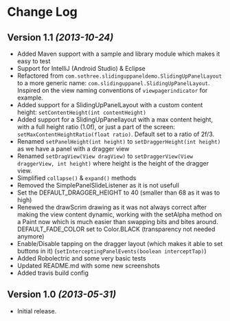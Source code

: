 Change Log
==========

Version 1.1 *(2013-10-24)*
----------------------------

 * Added Maven support with a sample and library module which makes it easy to test
 * Support for IntelliJ (Android Studio) & Eclipse
 * Refactored from `com.sothree.slidinguppaneldemo.SlidingUpPanelLayout` to a more generic name: `com.slidinguppanel.SlidingUpPanelLayout`. Inspired on the view naming conventions of `viewpagerindicator` for example.
 * Added support for a SlidingUpPanelLayout with a custom content height: `setContentHeight(int contentHeight)`
 * Added support for a SlidingUpPanellayout with a max content height, with a full height ratio (1.0f), or just a part of the screen: `setMaxContentHeightRatio(float ratio)`. Default set to a ratio of 2f/3.
 * Renamed `setPanelHeight(int height)` to `setDraggerHeight(int height)` as we have a panel with a dragger view
 * Renamed `setDragView(View dragView)` to `setDraggerView(View draggerView, int height)` where height is the height of the dragger view.
 * Simplified `collapse()` & `expand()` methods
 * Removed the SimplePanelSlideListener as it is not usefull
 * Set the DEFAULT_DRAGGER_HEIGHT to 40 (smaller than 68 as it was to high)
 * Renewed the drawScrim drawing as it was not always correct after making the view content dynamic, working with the setAlpha method on a Paint now which is much easier than swapping bits and bites around. DEFAULT_FADE_COLOR set to Color.BLACK (transparency not needed anymore)
* Enable/Disable tapping on the dragger layout (which makes it able to set buttons in it) (`setInterceptingPanelEvents(boolean interceptTap)`)
 * Added Robolectric and some very basic tests
 * Updated README.md with some new screenshots
 * Added travis build config

Version 1.0 *(2013-05-31)*
----------------------------

* Initial release.